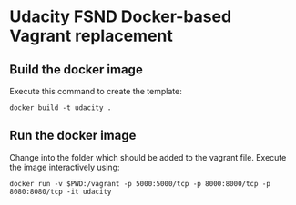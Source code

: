 # Udacity FSND Docker-based Vagrant replacement

## Build the docker image
Execute this command to create the template:
```
docker build -t udacity .
```

## Run the docker image
Change into the folder which should be added to the vagrant file.
Execute the image interactively using:
```
docker run -v $PWD:/vagrant -p 5000:5000/tcp -p 8000:8000/tcp -p 8080:8080/tcp -it udacity
```
